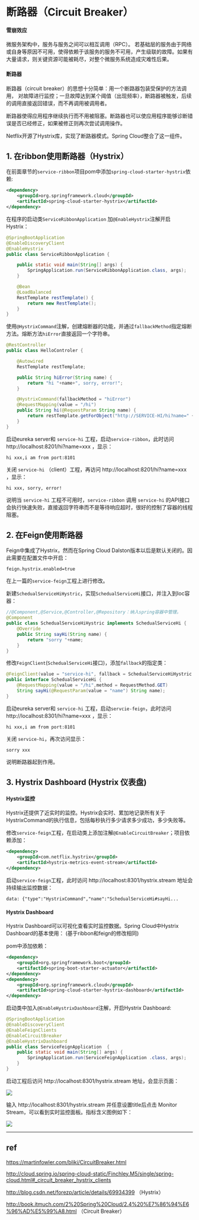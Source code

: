 
# 断路器（Circuit Breaker）

#### 雪崩效应

微服务架构中，服务与服务之间可以相互调用（RPC）。
若基础层的服务由于网络或自身等原因不可用，使得依赖于该服务的服务不可用，产生级联的故障。如果有大量请求，则关键资源可能被耗尽，对整个微服务系统造成灾难性后果。

#### 断路器

断路器（circuit breaker）的思想十分简单：用一个断路器包装受保护的方法调用，
对故障进行监控；一旦故障达到某个阈值（出现频率），断路器被触发，后续的调用直接返回错误，而不再调用被调用者。

断路器使得应用程序继续执行而不用被阻塞。断路器也可以使应用程序能够诊断错误是否已经修正，如果被修正则再次尝试调用操作。

Netflix开源了Hystrix库，实现了断路器模式。Spring Cloud整合了这一组件。

## 1. 在ribbon使用断路器（Hystrix）

在前面章节的`service-ribbon`项目pom中添加`spring-cloud-starter-hystrix`依赖:

```xml
<dependency>
    <groupId>org.springframework.cloud</groupId>
    <artifactId>spring-cloud-starter-hystrix</artifactId>
</dependency>
```

在程序的启动类`ServiceRibbonApplication` 加`@EnableHystrix`注解开启Hystrix：

```java
@SpringBootApplication
@EnableDiscoveryClient
@EnableHystrix
public class ServiceRibbonApplication {

    public static void main(String[] args) {
        SpringApplication.run(ServiceRibbonApplication.class, args);
    }

    @Bean
    @LoadBalanced
    RestTemplate restTemplate() {
        return new RestTemplate();
    }
}
```

使用`@HystrixCommand`注解，创建熔断器的功能，并通过`fallbackMethod`指定熔断方法。熔断方法`hiError`直接返回一个字符串。

```java
@RestController
public class HelloControler {

    @Autowired
    RestTemplate restTemplate;

    public String hiError(String name) {
        return "hi "+name+", sorry, error!";
    }

    @HystrixCommand(fallbackMethod = "hiError")
    @RequestMapping(value = "/hi")
    public String hi(@RequestParam String name) {
        return restTemplate.getForObject("http://SERVICE-HI/hi?name=" + name, String.class);
	}
}
```

启动eureka server和 `service-hi` 工程，启动`service-ribbon`，此时访问 http://localhost:8201/hi?name=xxx ，显示：

```
hi xxx,i am from port:8101
```

关闭 `service-hi` （client）工程，再访问 http://localhost:8201/hi?name=xxx ，显示：

```
hi xxx, sorry, error!
```

说明当 `service-hi` 工程不可用时，`service-ribbon` 调用 `service-hi` 的API接口会执行快速失败，直接返回字符串而不是等待响应超时，很好的控制了容器的线程阻塞。

## 2. 在Feign使用断路器

Feign中集成了Hystrix，然而在Spring Cloud Dalston版本以后是默认关闭的。因此需要在配置文件中开启：

```
feign.hystrix.enabled=true
```

在上一篇的`service-feign`工程上进行修改。

新建`SchedualServiceHiHystric`，实现`SchedualServiceHi`接口，并注入到Ioc容器：

```java
//@Component,@Service,@Controller,@Repository：纳入spring容器中管理。
@Component
public class SchedualServiceHiHystric implements SchedualServiceHi {
    @Override
    public String sayHi(String name) {
        return "sorry "+name;
    }
}
```

修改`FeignClient`(`SchedualServiceHi`接口)，添加`fallback`的指定类：

```java
@FeignClient(value = "service-hi", fallback = SchedualServiceHiHystric.class)
public interface SchedualServiceHi {
    @RequestMapping(value = "/hi",method = RequestMethod.GET)
    String sayHi(@RequestParam(value = "name") String name);
}
```

启动eureka server和 `service-hi` 工程，启动`servcie-feign`，此时访问 http://localhost:8301/hi?name=xxx ，显示：

```
hi xxx,i am from port:8101
```

关闭 `service-hi`，再次访问显示：

```
sorry xxx
```

说明断路器起到作用。

## 3. Hystrix Dashboard (Hystrix 仪表盘)

#### Hystrix监控

Hystrix还提供了近实时的监控。Hystrix会实时、累加地记录所有关于HystrixCommand的执行信息，包括每秒执行多少请求多少成功，多少失败等。

修改`service-feign`工程，在启动类上添加注解`@EnableCircuitBreaker`；项目依赖添加：

```xml
<dependency>
	<groupId>com.netflix.hystrix</groupId>
	<artifactId>hystrix-metrics-event-stream</artifactId>
</dependency>
```

启动`service-feign`工程，此时访问 http://localhost:8301/hystrix.stream 地址会持续输出监控数据：

    data: {"type":"HystrixCommand","name":"SchedualServiceHi#sayHi...

#### Hystrix Dashboard

Hystrix Dashboard可以可视化查看实时监控数据。Spring Cloud中Hystrix Dashboard的基本使用： (基于ribbon和feign的修改相同)

pom中添加依赖：

```xml
<dependency>
    <groupId>org.springframework.boot</groupId>
    <artifactId>spring-boot-starter-actuator</artifactId>
</dependency>
<dependency>
    <groupId>org.springframework.cloud</groupId>
    <artifactId>spring-cloud-starter-hystrix-dashboard</artifactId>
</dependency>
```

启动类中加入`@EnableHystrixDashboard`注解，开启Hystrix Dashboard:

```java
@SpringBootApplication
@EnableDiscoveryClient
@EnableFeignClients
@EnableCircuitBreaker
@EnableHystrixDashboard
public class ServiceFeignApplication  {
	public static void main(String[] args) {
		SpringApplication.run(ServiceFeignApplication .class, args);
	}
}
```

启动工程后访问 http://localhost:8301/hystrix.stream 地址，会显示页面：

<img src="hystrix_dashboard.png">

输入 http://localhost:8301/hystrix.stream 并任意设置title后点击 Monitor Stream，可以看到实时监控面板。指标含义图例如下：

<img src="hystrix_dashboard_2.png">

---

## ref

https://martinfowler.com/bliki/CircuitBreaker.html

http://cloud.spring.io/spring-cloud-static/Finchley.M5/single/spring-cloud.html#_circuit_breaker_hystrix_clients

http://blog.csdn.net/forezp/article/details/69934399 （Hystrix）

http://book.itmuch.com/2%20Spring%20Cloud/2.4%20%E7%86%94%E6%96%AD%E5%99%A8.html （Circuit Breaker）

</br></br>
